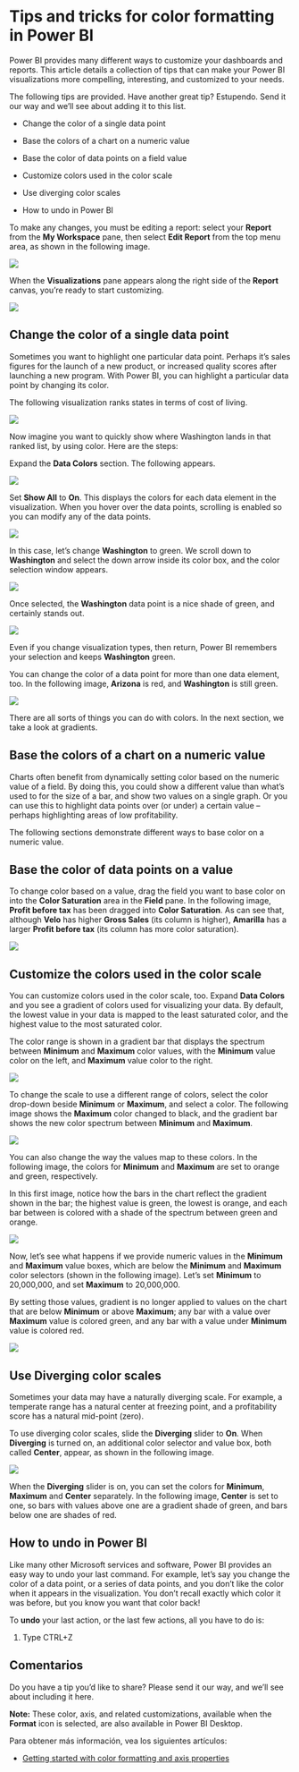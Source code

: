<properties
   pageTitle="Tips and tricks for color formatting in Power BI"
   description="Tips and tricks for color formatting in Power BI"
   services="powerbi"
   documentationCenter=""
   authors="davidiseminger"
   manager="mblythe"
   backup=""
   editor=""
   tags=""
   qualityFocus="no"
   qualityDate=""/>

<tags
   ms.service="powerbi"
   ms.devlang="NA"
   ms.topic="article"
   ms.tgt_pltfrm="NA"
   ms.workload="powerbi"
   ms.date="10/12/2016"
   ms.author="davidi"/>

# Tips and tricks for color formatting in Power BI

Power BI provides many different ways to customize your dashboards and reports. This article details a collection of tips that can make your Power BI visualizations more compelling, interesting, and customized to your needs.

The following tips are provided. Have another great tip? Estupendo. Send it our way and we’ll see about adding it to this list.

-   Change the color of a single data point

-   Base the colors of a chart on a numeric value

-   Base the color of data points on a field value

-   Customize colors used in the color scale

-   Use diverging color scales

-   How to undo in Power BI

To make any changes, you must be editing a report: select your <bpt id="p1">**</bpt>Report<ept id="p1">**</ept> from the <bpt id="p2">**</bpt>My Workspace<ept id="p2">**</ept> pane, then select <bpt id="p3">**</bpt>Edit Report<ept id="p3">**</ept> from the top menu area, as shown in the following image.

![](media/powerbi-service-tips-and-tricks-for-color-formatting/TipsTricksColor_1.png)

When the <bpt id="p1">**</bpt>Visualizations<ept id="p1">**</ept> pane appears along the right side of the <bpt id="p2">**</bpt>Report<ept id="p2">**</ept> canvas, you’re ready to start customizing.

![](media/powerbi-service-tips-and-tricks-for-color-formatting/TipsTricksColor_2.png)

## Change the color of a single data point

Sometimes you want to highlight one particular data point. Perhaps it’s sales figures for the launch of a new product, or increased quality scores after launching a new program. With Power BI, you can highlight a particular data point by changing its color.

The following visualization ranks states in terms of cost of living. 

![](media/powerbi-service-tips-and-tricks-for-color-formatting/TipsTricksColor_3.png)

Now imagine you want to quickly show where Washington lands in that ranked list, by using color. Here are the steps:

Expand the <bpt id="p1">**</bpt>Data Colors<ept id="p1">**</ept> section. The following appears.

![](media/powerbi-service-tips-and-tricks-for-color-formatting/TipsTricksColor_4.png)

Set <bpt id="p1">**</bpt>Show All<ept id="p1">**</ept> to <bpt id="p2">**</bpt>On<ept id="p2">**</ept>. This displays the colors for each data element in the visualization. When you hover over the data points, scrolling is enabled so you can modify any of the data points.

![](media/powerbi-service-tips-and-tricks-for-color-formatting/TipsTricksColor_5.png)

In this case, let’s change <bpt id="p1">**</bpt>Washington<ept id="p1">**</ept> to green. We scroll down to <bpt id="p1">**</bpt>Washington<ept id="p1">**</ept> and select the down arrow inside its color box, and the color selection window appears.

![](media/powerbi-service-tips-and-tricks-for-color-formatting/TipsTricksColor_6.png)

Once selected, the <bpt id="p1">**</bpt>Washington<ept id="p1">**</ept> data point is a nice shade of green, and certainly stands out.

![](media/powerbi-service-tips-and-tricks-for-color-formatting/TipsTricksColor_7.png)

Even if you change visualization types, then return, Power BI remembers your selection and keeps <bpt id="p1">**</bpt>Washington<ept id="p1">**</ept> green.

You can change the color of a data point for more than one data element, too. In the following image, <bpt id="p1">**</bpt>Arizona<ept id="p1">**</ept> is red, and <bpt id="p2">**</bpt>Washington<ept id="p2">**</ept> is still green.

![](media/powerbi-service-tips-and-tricks-for-color-formatting/TipsTricksColor_8.png)

There are all sorts of things you can do with colors. In the next section, we take a look at gradients.

## Base the colors of a chart on a numeric value

Charts often benefit from dynamically setting color based on the numeric value of a field. By doing this, you could show a different value than what’s used to for the size of a bar, and show two values on a single graph. Or you can use this to highlight data points over (or under) a certain value – perhaps highlighting areas of low profitability.

The following sections demonstrate different ways to base color on a numeric value.

## Base the color of data points on a value

To change color based on a value, drag the field you want to base color on into the <bpt id="p1">**</bpt>Color Saturation<ept id="p1">**</ept> area in the <bpt id="p2">**</bpt>Field<ept id="p2">**</ept> pane. In the following image, <bpt id="p1">**</bpt>Profit before tax<ept id="p1">**</ept> has been dragged into <bpt id="p2">**</bpt>Color Saturation<ept id="p2">**</ept>. As can see that, although <bpt id="p1">**</bpt>Velo<ept id="p1">**</ept> has higher <bpt id="p2">**</bpt>Gross Sales<ept id="p2">**</ept> (its column is higher), <bpt id="p3">**</bpt>Amarilla<ept id="p3">**</ept> has a larger <bpt id="p4">**</bpt>Profit before tax<ept id="p4">**</ept> (its column has more color saturation).

![](media/powerbi-service-tips-and-tricks-for-color-formatting/TipsTricksColor_9.png)

## Customize the colors used in the color scale

You can customize colors used in the color scale, too. Expand <bpt id="p1">**</bpt>Data Colors<ept id="p1">**</ept> and you see a gradient of colors used for visualizing your data. By default, the lowest value in your data is mapped to the least saturated color, and the highest value to the most saturated color.

The color range is shown in a gradient bar that displays the spectrum between <bpt id="p1">**</bpt>Minimum<ept id="p1">**</ept> and <bpt id="p2">**</bpt>Maximum<ept id="p2">**</ept> color values, with the <bpt id="p3">**</bpt>Minimum<ept id="p3">**</ept> value color on the left, and <bpt id="p4">**</bpt>Maximum<ept id="p4">**</ept> value color to the right.

![](media/powerbi-service-tips-and-tricks-for-color-formatting/TipsTricksColor_10.png)

To change the scale to use a different range of colors, select the color drop-down beside <bpt id="p1">**</bpt>Minimum<ept id="p1">**</ept> or <bpt id="p2">**</bpt>Maximum<ept id="p2">**</ept>, and select a color. The following image shows the <bpt id="p1">**</bpt>Maximum<ept id="p1">**</ept> color changed to black, and the gradient bar shows the new color spectrum between <bpt id="p2">**</bpt>Minimum<ept id="p2">**</ept> and <bpt id="p3">**</bpt>Max﻿imum<ept id="p3">**</ept>.

![](media/powerbi-service-tips-and-tricks-for-color-formatting/TipsTricksColor_11.png)

You can also change the way the values map to these colors. In the following image, the colors for <bpt id="p1">**</bpt>Minimum<ept id="p1">**</ept> and <bpt id="p2">**</bpt>Maximum<ept id="p2">**</ept> are set to orange and green, respectively.

In this first image, notice how the bars in the chart reflect the gradient shown in the bar; the highest value is green, the lowest is orange, and each bar between is colored with a shade of the spectrum between green and orange.

![](media/powerbi-service-tips-and-tricks-for-color-formatting/TipsTricksColor_12.png)

Now, let’s see what happens if we provide numeric values in the <bpt id="p1">**</bpt>Minimum<ept id="p1">**</ept> and <bpt id="p2">**</bpt>Maximum<ept id="p2">**</ept> value boxes, which are below the <bpt id="p3">**</bpt>Minimum<ept id="p3">**</ept> and <bpt id="p4">**</bpt>Maximum<ept id="p4">**</ept> color selectors (shown in the following image). Let’s set <bpt id="p1">**</bpt>Minimum<ept id="p1">**</ept> to 20,000,000, and set <bpt id="p2">**</bpt>Maximum<ept id="p2">**</ept> to 20,000,000.

By setting those values, gradient is no longer applied to values on the chart that are below <bpt id="p1">**</bpt>Minimum<ept id="p1">**</ept> or above <bpt id="p2">**</bpt>Maximum<ept id="p2">**</ept>; any bar with a value over <bpt id="p3">**</bpt>Maximum<ept id="p3">**</ept> value is colored green, and any bar with a value under <bpt id="p4">**</bpt>Minimum<ept id="p4">**</ept> value is colored red.

![](media/powerbi-service-tips-and-tricks-for-color-formatting/TipsTricksColor_13.png)

## Use Diverging color scales

Sometimes your data may have a naturally diverging scale. For example, a temperate range has a natural center at freezing point, and a profitability score has a natural mid-point (zero).

To use diverging color scales, slide the <bpt id="p1">**</bpt>Diverging<ept id="p1">**</ept> slider to <bpt id="p2">**</bpt>On<ept id="p2">**</ept>. When <bpt id="p1">**</bpt>Diverging<ept id="p1">**</ept> is turned on, an additional color selector and value box, both called <bpt id="p2">**</bpt>Center<ept id="p2">**</ept>, appear, as shown in the following image.

![](media/powerbi-service-tips-and-tricks-for-color-formatting/TipsTricksColor_14.png)

When the <bpt id="p1">**</bpt>Diverging<ept id="p1">**</ept> slider is on, you can set the colors for <bpt id="p2">**</bpt>Minimum<ept id="p2">**</ept>, <bpt id="p3">**</bpt>Maximum<ept id="p3">**</ept> and <bpt id="p4">**</bpt>Center<ept id="p4">**</ept> separately. In the following image, <bpt id="p1">**</bpt>Center<ept id="p1">**</ept> is set to one, so bars with values above one are a gradient shade of green, and bars below one are shades of red.

## How to undo in Power BI

Like many other Microsoft services and software, Power BI provides an easy way to undo your last command. For example, let’s say you change the color of a data point, or a series of data points, and you don’t like the color when it appears in the visualization. You don’t recall exactly which color it was before, but you know you want that color back!

To <bpt id="p1">**</bpt>undo<ept id="p1">**</ept> your last action, or the last few actions, all you have to do is:

1.  Type CTRL+Z

## Comentarios

Do you have a tip you’d like to share? Please send it our way, and we’ll see about including it here.

<bpt id="p1">**</bpt>Note:<ept id="p1">**</ept> These color, axis, and related customizations, available when the <bpt id="p2">**</bpt>F﻿ormat<ept id="p2">**</ept> icon is selected, are also available in Power BI Desktop.

Para obtener más información, vea los siguientes artículos:

-   [Getting started with color formatting and axis properties](powerbi-service-getting-started-with-color-formatting-and-axis-properties.md)
